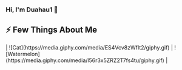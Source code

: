 ### Hi, I'm Duahau1 :watermelon: 
<h2>⚡ Few Things About Me</h2>
| ![Cat](https://media.giphy.com/media/ES4Vcv8zWfIt2/giphy.gif) | ![Watermelon](https://media.giphy.com/media/l56r3x5ZRZ2T7fs4tu/giphy.gif) |

<!--
**Duahau1/Duahau1** is a ✨ _special_ ✨ repository because its `README.md` (this file) appears on your GitHub profile.

Here are some ideas to get you started:

- 🔭 I’m currently working on ...
- 🌱 I’m currently learning ...
- 👯 I’m looking to collaborate on ...
- 🤔 I’m looking for help with ...
- 💬 Ask me about ...
- 📫 How to reach me: ...
- 😄 Pronouns: ...
- ⚡ Fun fact: ...
-->
